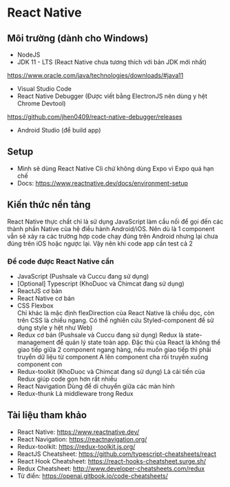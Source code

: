 # React Native

## Môi trường (dành cho Windows)
- NodeJS
- JDK 11 - LTS (React Native chưa tương thích với bản JDK mới nhất)

https://www.oracle.com/java/technologies/downloads/#java11

- Visual Studio Code
- React Native Debugger (Được viết bằng ElectronJS nên dùng y hệt Chrome Devtool) 

https://github.com/jhen0409/react-native-debugger/releases

- Android Studio (để build app)

## Setup
- Mình sẽ dùng React Native Cli chứ không dùng Expo vì Expo quá hạn chế
- Docs: https://www.reactnative.dev/docs/environment-setup

## Kiến thức nền tảng

React Native thực chất chỉ là sử dụng JavaScript làm cầu nối để gọi đến các thành phần Native của hệ điều hành Android/iOS. Nên dù là 1 component vẫn sẽ xảy ra các trường hợp code chạy đúng trên Android nhưng lại chưa đúng trên iOS hoặc ngược lại. Vậy nên khi code app cần test cả 2

### Để code được React Native cần
- JavaScript (Pushsale và Cuccu đang sử dụng)
- [Optional] Typescript (KhoDuoc và Chimcat đang sử dụng)
- ReactJS cơ bản
- React Native cơ bản
- CSS Flexbox  
Chỉ khác là mặc định flexDirection của React Native là chiều dọc, còn trên CSS là chiều ngang. Có thể nghiên cứu Styled-component để sử dụng style y hệt như Web)
- Redux cơ bản (Pushsale và Cuccu đang sử dụng)
Redux là state-management để quản lý state toàn app. Đặc thù của React là không thể giao tiếp giữa 2 component ngang hàng, nếu muốn giao tiếp thì phải truyền dữ liệu từ component A lên component cha rồi truyền xuống component con
- Redux-toolkit (KhoDuoc và Chimcat đang sử dụng)
Là cải tiến của Redux giúp code gọn hơn rất nhiều
- React Navigation
Dùng để di chuyển giữa các màn hình
- Redux-thunk
Là middleware trong Redux

## Tài liệu tham khảo
- React Native: https://www.reactnative.dev/
- React Navigation: https://reactnavigation.org/
- Redux-toolkit: https://redux-toolkit.js.org/
- ReactJS Cheatsheet: https://github.com/typescript-cheatsheets/react
- React Hook Cheatsheet: https://react-hooks-cheatsheet.surge.sh/
- Redux Cheatsheet: http://www.developer-cheatsheets.com/redux
- Từ điển: https://openai.gitbook.io/code-cheatsheets/
